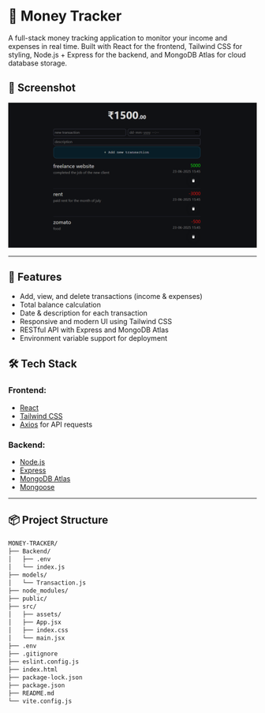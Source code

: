 # 💸 Money Tracker

A full-stack money tracking application to monitor your income and expenses in real time. Built with React for the frontend, Tailwind CSS for styling, Node.js + Express for the backend, and MongoDB Atlas for cloud database storage.

## 📸 Screenshot

![Money Tracker Screenshot](https://github.com/subhaushsingh/Money-Tracker/blob/master/expense-tracker.png?raw=true)

---

## 🚀 Features

- Add, view, and delete transactions (income & expenses)
- Total balance calculation
- Date & description for each transaction
- Responsive and modern UI using Tailwind CSS
- RESTful API with Express and MongoDB Atlas
- Environment variable support for deployment

## 🛠️ Tech Stack

### Frontend:
- [React](https://reactjs.org/)
- [Tailwind CSS](https://tailwindcss.com/)
- [Axios](https://axios-http.com/) for API requests

### Backend:
- [Node.js](https://nodejs.org/)
- [Express](https://expressjs.com/)
- [MongoDB Atlas](https://www.mongodb.com/cloud/atlas)
- [Mongoose](https://mongoosejs.com/)

---

## 📦 Project Structure
```
MONEY-TRACKER/
├── Backend/
│   ├── .env
│   └── index.js
├── models/
│   └── Transaction.js
├── node_modules/
├── public/
├── src/
│   ├── assets/
│   ├── App.jsx
│   ├── index.css
│   └── main.jsx
├── .env
├── .gitignore
├── eslint.config.js
├── index.html
├── package-lock.json
├── package.json
├── README.md
└── vite.config.js
```
